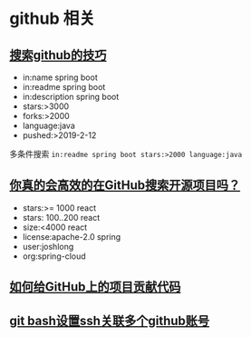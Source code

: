 github 相关
===

[搜索github的技巧](https://www.jianshu.com/p/1a27845b0e5d)
---
- in:name spring boot
- in:readme spring boot
- in:description spring boot
- stars:>3000
- forks:>2000
- language:java
- pushed:>2019-2-12

多条件搜索 `in:readme spring boot stars:>2000 language:java`

[你真的会高效的在GitHub搜索开源项目吗？](https://www.jianshu.com/p/c2c1d7056b27)
---
- stars:>= 1000 react
- stars: 100..200 react
- size:<4000 react
- license:apache-2.0 spring
- user:joshlong
- org:spring-cloud


[如何给GitHub上的项目贡献代码](https://yelog.org/2016/10/13/contributing-to-open-source-on-github/)
---

[git bash设置ssh关联多个github账号](https://yelog.org/2016/09/30/computer-mutiple-github-account/)
---